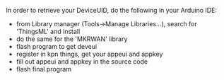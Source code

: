 In order to retrieve your DeviceUID, do the following in your Arduino IDE:

- from Library manager (Tools->Manage Libraries...), search for 'ThingsML' and install 
- do the same for the 'MKRWAN' library
- flash program to get deveui 
- register in kpn things, get your appeui and appkey 
- fill out appeui and appkey in the source code
- flash final program 
